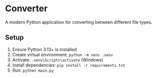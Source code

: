 # Converter

A modern Python application for converting between different file types.

## Setup

1. Ensure Python 3.13+ is installed
2. Create virtual environment: `python -m venv .venv`
3. Activate: `.venv\Scripts\activate` (Windows)
4. Install dependencies: `pip install -r requirements.txt`
5. Run: `python main.py`